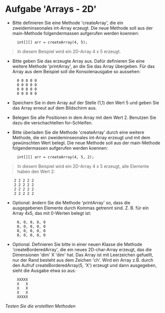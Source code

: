# Aufgabe 'Arrays - 2D'

- Bitte definieren Sie eine Methode 'createArray', die ein zweideminseonales int-Array erzeugt. Die neue Methode soll aus der main-Methode folgendermassen aufgerufen werden koennen:

		int[][] arr = createArray(4, 5);

> In diesem Beispiel wird ein 2D-Array 4 x 5 erzeugt.


- Bitte geben Sie das erzeugte Array aus. Dafür definieren Sie eine weitere Methode 'printArray', an die Sie das Array übergeben. Für das Array aus dem Beispiel soll die Konsolenausgabe so aussehen:

        0 0 0 0 0
        0 0 0 0 0
        0 0 0 0 0
        0 0 0 0 0

- Speichern Sie in dem Array auf der Stelle (1,1) den Wert 5 und geben Sie das Array erneut auf dem Bildschirm aus.


- Belegen Sie alle Positionen in dem Array mit dem Wert 2. Benutzen Sie dazu die verschachtelten for-Schleifen.


- Bitte überladen Sie die Methode 'createArray' durch eine weitere Methode, die ein zweideminseonales int-Array erzeugt und mit dem gewünschten Wert belegt. Die neue Methode soll aus der main-Methode folgendermassen aufgerufen werden koennen:

        int[][] arr = createArray(4, 5, 2);

> In diesem Beispiel wird ein 2D-Array 4 x 5 erzeugt, alle Elemente haben den Wert 2:

        2 2 2 2 2
        2 2 2 2 2
        2 2 2 2 2
        2 2 2 2 2

- Optional: ändern Sie die Methode 'printArray' so, dass die ausgegebenen Elemente durch Kommas getrennt sind.
Z. B. für ein Array 4x5, das mit 0-Werten belegt ist:

        0, 0, 0, 0, 0
        0, 0, 0, 0, 0
        0, 0, 0, 0, 0
        0, 0, 0, 0, 0


- Optional. Definieren Sie bitte in einer neuen Klasse die Methode 'createBorderedArray', die ein neues 2D-char-Array erzeugt, das die Dimensionen 'dim' X 'dim' hat. Das Array ist mit Leerzeichen gefuellt, nur der Rand besteht aus dem Zeichen 'ch'. 
Wird ein Array z.B. durch den Aufruf createBorderedArray(5, 'X') erzeugt und dann ausgegeben, sieht die Ausgabe etwa so aus: 

        XXXXX
        X   X
        X   X
        X   X
        XXXXX


*Testen Sie die erstellten Methoden*
